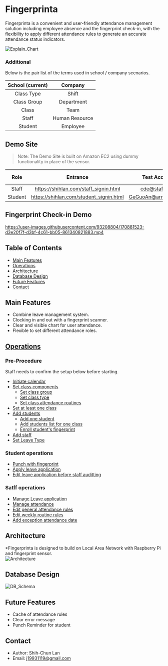 # Fingerprinta
Fingerprinta is a convenient and user-friendly attendance management solution including employee absence and the fingerprint check-in, with the flexibility to apply different attendance rules to generate an accurate attendance status indicators.  

![Explain_Chart](https://user-images.githubusercontent.com/93208804/170914550-a4b1e1b9-7d2c-4b98-82e7-bf50838ca3ee.png)


### Additional
Below is the pair list of the terms used in school / company scenarios.    


| School (current) |  Company  | 
| :---------: | :------------: | 
| Class Type  | Shift          | 
| Class Group | Department     | 
| Class       | Team           | 
| Staff       | Human Resource |
| Student     | Employee       | 

## Demo Site 
>Note: The Demo Site is built on Amazon EC2 using dummy functionality in place of the sensor.  

| Role    | Entrance | Test Account | Test Password |
| :-----: | :------: | :----------: | :-----------: |
| Staff   | https://shihlan.com/staff_signin.html | cde@staff.com | test | 
| Student | https://shihlan.com/student_signin.html | GeGuoAn@armyspy.com | test | 

## Fingerprint Check-in Demo
https://user-images.githubusercontent.com/93208804/170881523-d3e20f7f-d3bf-4c61-bb05-861340821883.mp4

## Table of Contents
* [Main Features](#main_features)
* [Operations](#operations)
* [Architecture](#architecture)
* [Database Design](#database_design)
* [Future Features](#future_features)
* [Contact](#contact)

<h2 id="main_features">Main Features</h2>

* Combine leave management system.
* Clocking in and out with a fingerprint scanner.
* Clear and visible chart for user attendance.  
* Flexible to set different attendance roles.

<h2 id="operations"><a href="/doc/operation_detail.md">Operations</a></h2> 

### Pre-Procedure

Staff needs to confirm the setup below before starting. 

*  [Initiate calendar](/doc/operation_detail.md#user-content-initiate_calendar) 
*  [Set class components](/doc/operation_detail.md#user-content-set_class_components)    
   * [Set class group](/doc/operation_detail.md#user-content-set_class_group)  
   * [Set class type](/doc/operation_detail.md#user-content-set_class_type)  
   * [Set class attendance routines](/doc/operation_detail.md#user-content-set_class_routine)  
* [Set at least one class](/doc/operation_detail.md#user-content-set_class)  
* [Add students](/doc/operation_detail.md#user-content-add_students)  
  * [Add one student](/doc/operation_detail.md#user-content-add_one_student)  
  * [Add students list for one class](/doc/operation_detail.md#user-content-add_students_list)  
  * [Enroll student's fingerprint](/doc/operation_detail.md#user-content-enroll_fingerprint)  
* [Add staff](/doc/operation_detail.md#user-content-add_staff)   
* [Set Leave Type](/doc/operation_detail.md#user-content-set_leave_type)  


### Student operations
* [Punch with fingerprint](/doc/operation_detail.md#user-content-punch_with_fingerprint)   
* [Apply leave application](/doc/operation_detail.md#user-content-apply_leave_application)   
* [Edit leave application before staff auditting](/doc/operation_detail.md#user-content-edit_leave_application)  

### Satff operations
* [Manage Leave application](/doc/operation_detail.md#user-content-manage_leave_application)  
* [Manage attendance](/doc/operation_detail.md#user-content-manage_attendance)  
* [Edit general attendance rules](/doc/operation_detail.md#user-content-edit_general_rules)  
* [Edit weekly routine rules](/doc/operation_detail.md#user-content-edit_routine_rules)  
* [Add exception attendance date](/doc/operation_detail.md#user-content-add_exception_date)  



<h2 id="architecture">Architecture</h2> 

*Fingerprinta is designed to build on Local Area Network with Raspberry Pi and fingerprint sensor.  
![Architecture](https://user-images.githubusercontent.com/93208804/170868965-8c533ee2-7dbe-47f2-aa1d-5207276247ce.png)


<h2 id="database_design">Database Design</h2> 

![DB_Schema](https://user-images.githubusercontent.com/93208804/170914500-c4719e97-f6bc-4e4c-9c8f-b881dd37a9e4.png)

<h2 id="future_features">Future Features</h2> 

* Cache of attendance rules 
* Clear error message
* Punch Reminder for student

<h2 id="contact">Contact</h2>  

* Author: Shih-Chun Lan
* Email: j19931119@gmail.com
